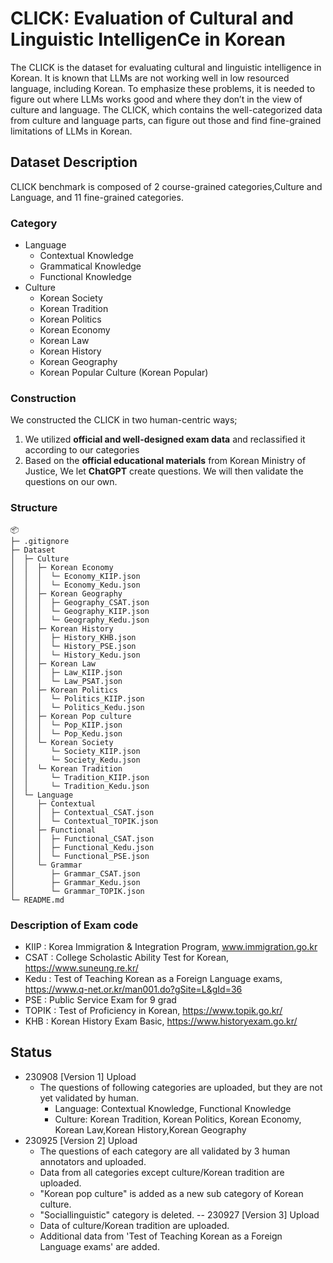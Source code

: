 # CLICK: Evaluation of Cultural and Linguistic IntelligenCe in Korean

The CLICK is the dataset for evaluating cultural and linguistic intelligence in Korean. It is known that LLMs are not working well in low resourced language, including Korean. To emphasize these problems, it is needed to figure out where LLMs works good and where they don’t in the view of culture and language. The CLICK, which contains the well-categorized data from culture and language parts, can figure out those and find fine-grained limitations of LLMs in Korean.

## **Dataset Description**

CLICK benchmark is composed of 2 course-grained categories,Culture and Language, and 11 fine-grained categories. 

### Category

- Language
    - Contextual Knowledge
    - Grammatical Knowledge 
    - Functional Knowledge
- Culture
    - Korean Society
    - Korean Tradition
    - Korean Politics
    - Korean Economy
    - Korean Law
    - Korean History
    - Korean Geography
    - Korean Popular Culture (Korean Popular)

### **Construction**

We constructed the CLICK in two human-centric ways;

1. We utilized **official and well-designed exam data** and reclassified it according to our categories
2. Based on the **official educational materials** from Korean Ministry of Justice, We let **ChatGPT** create questions. We will then validate the questions on our own.


### Structure
```
📦 
├─ .gitignore
├─ Dataset
│  ├─ Culture
│  │  ├─ Korean Economy
│  │  │  └─ Economy_KIIP.json
│  │  │  └─ Economy_Kedu.json
│  │  ├─ Korean Geography
│  │  │  ├─ Geography_CSAT.json
│  │  │  └─ Geography_KIIP.json
│  │  │  └─ Geography_Kedu.json
│  │  ├─ Korean History
│  │  │  ├─ History_KHB.json
│  │  │  └─ History_PSE.json
│  │  │  └─ History_Kedu.json
│  │  ├─ Korean Law
│  │  │  ├─ Law_KIIP.json
│  │  │  └─ Law_PSAT.json
│  │  ├─ Korean Politics
│  │  │  └─ Politics_KIIP.json
│  │  │  └─ Politics_Kedu.json
│  │  ├─ Korean Pop culture
│  │  │  └─ Pop_KIIP.json
│  │  │  └─ Pop_Kedu.json
│  │  └─ Korean Society
│  │     └─ Society_KIIP.json
│  │     └─ Society_Kedu.json
│  │  └─ Korean Tradition
│  │     └─ Tradition_KIIP.json
│  │     └─ Tradition_Kedu.json
│  └─ Language
│     ├─ Contextual
│     │  ├─ Contextual_CSAT.json
│     │  └─ Contextual_TOPIK.json
│     ├─ Functional
│     │  ├─ Functional_CSAT.json
│     │  ├─ Functional_Kedu.json
│     │  └─ Functional_PSE.json
│     └─ Grammar
│        ├─ Grammar_CSAT.json
│        ├─ Grammar_Kedu.json
│        └─ Grammar_TOPIK.json
└─ README.md
```

### Description of Exam code
- KIIP : Korea Immigration & Integration Program, www.immigration.go.kr
- CSAT : College Scholastic Ability Test for Korean, https://www.suneung.re.kr/
- Kedu : Test of Teaching Korean as a Foreign Language exams, https://www.q-net.or.kr/man001.do?gSite=L&gId=36
- PSE : Public Service Exam for 9 grad 
- TOPIK : Test of Proficiency in Korean, https://www.topik.go.kr/
- KHB : Korean History Exam Basic, https://www.historyexam.go.kr/

## Status

- 230908 [Version 1] Upload
    - The questions of following categories are uploaded, but they are not yet validated by human.
        - Language: Contextual Knowledge, Functional Knowledge
        - Culture: Korean Tradition, Korean Politics, Korean Economy, Korean Law,Korean History,Korean Geography
- 230925 [Version 2] Upload
    - The questions of each category are all validated by 3 human annotators and uploaded.
    - Data from all categories except culture/Korean tradition are uploaded.
    - "Korean pop culture" is added as a new sub category of Korean culture.
    - "Sociallinguistic" category is deleted. 
-- 230927 [Version 3] Upload
    - Data of culture/Korean tradition are uploaded.
    - Additional data from 'Test of Teaching Korean as a Foreign Language exams' are added. 

